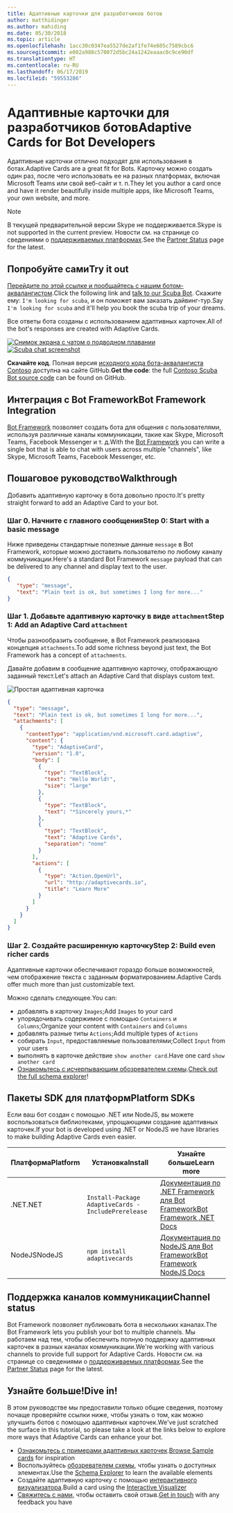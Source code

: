 ```yaml
---
title: Адаптивные карточки для разработчиков ботов
author: matthidinger
ms.author: mahiding
ms.date: 05/30/2018
ms.topic: article
ms.openlocfilehash: 1acc30c0347ea5527de2af1fe74e605c7589cbc6
ms.sourcegitcommit: e002a988c570072d5bc24a1242eaaac0c9ce90df
ms.translationtype: HT
ms.contentlocale: ru-RU
ms.lasthandoff: 06/17/2019
ms.locfileid: "59553286"
---
```

# <a name="adaptive-cards-for-bot-developers"></a><span data-ttu-id="7e45b-102">Адаптивные карточки для разработчиков ботов</span><span class="sxs-lookup"><span data-stu-id="7e45b-102">Adaptive Cards for Bot Developers</span></span>

<span data-ttu-id="7e45b-103">Адаптивные карточки отлично подходят для использования в ботах.</span><span class="sxs-lookup"><span data-stu-id="7e45b-103">Adaptive Cards are a great fit for Bots.</span></span> <span data-ttu-id="7e45b-104">Карточку можно создать один раз, после чего использовать ее на разных платформах, включая Microsoft Teams или свой веб-сайт и т. п.</span><span class="sxs-lookup"><span data-stu-id="7e45b-104">They let you author a card once and have it render beautifully inside multiple apps, like  Microsoft Teams, your own website, and more.</span></span>

> [!NOTE]
> <span data-ttu-id="7e45b-105">В текущей предварительной версии Skype не поддерживается.</span><span class="sxs-lookup"><span data-stu-id="7e45b-105">Skype is not supported in the current preview.</span></span> <span data-ttu-id="7e45b-106">Новости см. на странице со сведениями о [поддерживаемых платформах](../resources/partners.md).</span><span class="sxs-lookup"><span data-stu-id="7e45b-106">See the [Partner Status](../resources/partners.md) page for the latest.</span></span>

## <a name="try-it-out"></a><span data-ttu-id="7e45b-107">Попробуйте сами</span><span class="sxs-lookup"><span data-stu-id="7e45b-107">Try it out</span></span>

<span data-ttu-id="7e45b-108">[Перейдите по этой ссылке и пообщайтесь с нашим ботом-аквалангистом](http://contososcubademo.azurewebsites.net/).</span><span class="sxs-lookup"><span data-stu-id="7e45b-108">Click the following link and [talk to our Scuba Bot](http://contososcubademo.azurewebsites.net/).</span></span> <span data-ttu-id="7e45b-109">Скажите ему: `I'm looking for scuba`, и он поможет вам заказать дайвинг-тур.</span><span class="sxs-lookup"><span data-stu-id="7e45b-109">Say `I'm looking for scuba` and it'll help you book the scuba trip of your dreams.</span></span>  

<span data-ttu-id="7e45b-110">Все ответы бота созданы с использованием адаптивных карточек.</span><span class="sxs-lookup"><span data-stu-id="7e45b-110">All of the bot's responses are created with Adaptive Cards.</span></span>

<span data-ttu-id="7e45b-111">[![Снимок экрана с чатом о подводном плавании](media/bots/scuba-chat.png)](http://contososcubademo.azurewebsites.net/)</span><span class="sxs-lookup"><span data-stu-id="7e45b-111">[![Scuba chat screenshot](media/bots/scuba-chat.png)](http://contososcubademo.azurewebsites.net/)</span></span>

<span data-ttu-id="7e45b-112">**Скачайте код**. Полная версия [исходного кода бота-аквалангиста Contoso](https://github.com/matthidinger/ContosoScubaBot
) доступна на сайте GitHub.</span><span class="sxs-lookup"><span data-stu-id="7e45b-112">**Get the code**: the full [Contoso Scuba Bot source code](https://github.com/matthidinger/ContosoScubaBot
) can be found on GitHub.</span></span>


## <a name="bot-framework-integration"></a><span data-ttu-id="7e45b-113">Интеграция с Bot Framework</span><span class="sxs-lookup"><span data-stu-id="7e45b-113">Bot Framework Integration</span></span>

<span data-ttu-id="7e45b-114">[Bot Framework](https://dev.botframework.com/) позволяет создать бота для общения с пользователями, используя различные каналы коммуникации, такие как Skype, Microsoft Teams, Facebook Messenger и т. д.</span><span class="sxs-lookup"><span data-stu-id="7e45b-114">With the [Bot Framework](https://dev.botframework.com/) you can write a single bot that is able to chat with users across multiple "channels", like Skype, Microsoft Teams, Facebook Messenger, etc.</span></span>

## <a name="walkthrough"></a><span data-ttu-id="7e45b-115">Пошаговое руководство</span><span class="sxs-lookup"><span data-stu-id="7e45b-115">Walkthrough</span></span>

<span data-ttu-id="7e45b-116">Добавить адаптивную карточку в бота довольно просто.</span><span class="sxs-lookup"><span data-stu-id="7e45b-116">It's pretty straight forward to add an Adaptive Card to your bot.</span></span>

### <a name="step-0-start-with-a-basic-message"></a><span data-ttu-id="7e45b-117">Шаг 0. Начните с главного сообщения</span><span class="sxs-lookup"><span data-stu-id="7e45b-117">Step 0: Start with a basic message</span></span>

<span data-ttu-id="7e45b-118">Ниже приведены стандартные полезные данные `message` в Bot Framework, которые можно доставить пользователю по любому каналу коммуникации.</span><span class="sxs-lookup"><span data-stu-id="7e45b-118">Here's a standard Bot Framework `message` payload that can be delivered to any channel and display text to the user.</span></span>

```json
{
   "type": "message",
   "text": "Plain text is ok, but sometimes I long for more..."
}
```

### <a name="step-1-add-an-adaptive-card-attachment"></a><span data-ttu-id="7e45b-119">Шаг 1. Добавьте адаптивную карточку в виде `attachment`</span><span class="sxs-lookup"><span data-stu-id="7e45b-119">Step 1: Add an Adaptive Card `attachment`</span></span>

<span data-ttu-id="7e45b-120">Чтобы разнообразить сообщение, в Bot Framework реализована концепция `attachments`.</span><span class="sxs-lookup"><span data-stu-id="7e45b-120">To add some richness beyond just text, the Bot Framework has a concept of `attachments`.</span></span> 

<span data-ttu-id="7e45b-121">Давайте добавим в сообщение адаптивную карточку, отображающую заданный текст.</span><span class="sxs-lookup"><span data-stu-id="7e45b-121">Let's attach an Adaptive Card that displays custom text.</span></span>

![Простая адаптивная карточка](media/bots/hello-adaptivecards.png)

```json
{
  "type": "message",
  "text": "Plain text is ok, but sometimes I long for more...",
  "attachments": [
    {
      "contentType": "application/vnd.microsoft.card.adaptive",
      "content": {
        "type": "AdaptiveCard",
        "version": "1.0",
        "body": [
          {
            "type": "TextBlock",
            "text": "Hello World!",
            "size": "large"
          },
          {
            "type": "TextBlock",
            "text": "*Sincerely yours,*"
          },
          {
            "type": "TextBlock",
            "text": "Adaptive Cards",
            "separation": "none"
          }
        ],
        "actions": [
          {
            "type": "Action.OpenUrl",
            "url": "http://adaptivecards.io",
            "title": "Learn More"
          }
        ]
      }
    }
  ]
}
```

### <a name="step-2-build-even-richer-cards"></a><span data-ttu-id="7e45b-123">Шаг 2. Создайте расширенную карточку</span><span class="sxs-lookup"><span data-stu-id="7e45b-123">Step 2: Build even richer cards</span></span> 

<span data-ttu-id="7e45b-124">Адаптивные карточки обеспечивают гораздо больше возможностей, чем отображение текста с заданным форматированием.</span><span class="sxs-lookup"><span data-stu-id="7e45b-124">Adaptive Cards offer much more than just customizable text.</span></span> 

<span data-ttu-id="7e45b-125">Можно сделать следующее.</span><span class="sxs-lookup"><span data-stu-id="7e45b-125">You can:</span></span> 

* <span data-ttu-id="7e45b-126">добавлять в карточку `Images`;</span><span class="sxs-lookup"><span data-stu-id="7e45b-126">Add `Images` to your card</span></span>
* <span data-ttu-id="7e45b-127">упорядочивать содержимое с помощью `Containers` и `Columns`;</span><span class="sxs-lookup"><span data-stu-id="7e45b-127">Organize your content with `Containers` and `Columns`</span></span>
* <span data-ttu-id="7e45b-128">добавлять разные типы `Actions`;</span><span class="sxs-lookup"><span data-stu-id="7e45b-128">Add multiple types of `Actions`</span></span>
* <span data-ttu-id="7e45b-129">собирать `Input`, предоставляемые пользователями;</span><span class="sxs-lookup"><span data-stu-id="7e45b-129">Collect `Input` from your users</span></span>
* <span data-ttu-id="7e45b-130">выполнять в карточке действие `show another card`.</span><span class="sxs-lookup"><span data-stu-id="7e45b-130">Have one card `show another card`</span></span>
* <span data-ttu-id="7e45b-131">[Ознакомьтесь с исчерпывающим обозревателем схемы](http://adaptivecards.io/explorer/).</span><span class="sxs-lookup"><span data-stu-id="7e45b-131">[Check out the full schema explorer](http://adaptivecards.io/explorer/)!</span></span> 

## <a name="platform-sdks"></a><span data-ttu-id="7e45b-132">Пакеты SDK для платформ</span><span class="sxs-lookup"><span data-stu-id="7e45b-132">Platform SDKs</span></span>

<span data-ttu-id="7e45b-133">Если ваш бот создан с помощью .NET или NodeJS, вы можете воспользоваться библиотеками, упрощающими создание адаптивных карточек.</span><span class="sxs-lookup"><span data-stu-id="7e45b-133">If your bot is developed using .NET or NodeJS we have libraries to make building Adaptive Cards even easier.</span></span>

<span data-ttu-id="7e45b-134">Платформа</span><span class="sxs-lookup"><span data-stu-id="7e45b-134">Platform</span></span>|<span data-ttu-id="7e45b-135">Установка</span><span class="sxs-lookup"><span data-stu-id="7e45b-135">Install</span></span>|<span data-ttu-id="7e45b-136">Узнайте больше</span><span class="sxs-lookup"><span data-stu-id="7e45b-136">Learn more</span></span>
--------|-------|----------
<span data-ttu-id="7e45b-137">.NET</span><span class="sxs-lookup"><span data-stu-id="7e45b-137">.NET</span></span> | `Install-Package AdaptiveCards -IncludePrerelease` | [<span data-ttu-id="7e45b-138">Документация по .NET Framework для Bot Framework</span><span class="sxs-lookup"><span data-stu-id="7e45b-138">Bot Framework .NET Docs</span></span>](https://docs.microsoft.com/en-us/bot-framework/dotnet/bot-builder-dotnet-add-rich-card-attachments)
<span data-ttu-id="7e45b-139">NodeJS</span><span class="sxs-lookup"><span data-stu-id="7e45b-139">NodeJS</span></span> | `npm install adaptivecards` | [<span data-ttu-id="7e45b-140">Документация по NodeJS для Bot Framework</span><span class="sxs-lookup"><span data-stu-id="7e45b-140">Bot Framework NodeJS Docs</span></span>](https://docs.microsoft.com/en-us/bot-framework/nodejs/bot-builder-nodejs-send-rich-cards)


## <a name="channel-status"></a><span data-ttu-id="7e45b-141">Поддержка каналов коммуникации</span><span class="sxs-lookup"><span data-stu-id="7e45b-141">Channel status</span></span>

<span data-ttu-id="7e45b-142">Bot Framework позволяет публиковать бота в нескольких каналах.</span><span class="sxs-lookup"><span data-stu-id="7e45b-142">The Bot Framework lets you publish your bot to multiple channels.</span></span> <span data-ttu-id="7e45b-143">Мы работаем над тем, чтобы обеспечить полную поддержку адаптивных карточек в разных каналах коммуникации.</span><span class="sxs-lookup"><span data-stu-id="7e45b-143">We're working with various channels to provide full support for Adaptive Cards.</span></span> <span data-ttu-id="7e45b-144">Новости см. на странице со сведениями о [поддерживаемых платформах](../resources/partners.md).</span><span class="sxs-lookup"><span data-stu-id="7e45b-144">See the [Partner Status](../resources/partners.md) page for the latest.</span></span>


## <a name="dive-in"></a><span data-ttu-id="7e45b-145">Узнайте больше!</span><span class="sxs-lookup"><span data-stu-id="7e45b-145">Dive in!</span></span>

<span data-ttu-id="7e45b-146">В этом руководстве мы предоставили только общие сведения, поэтому почаще проверяйте ссылки ниже, чтобы узнать о том, как можно улучшить ботов с помощью адаптивных карточек.</span><span class="sxs-lookup"><span data-stu-id="7e45b-146">We've just scratched the surface in this tutorial, so please take a look at the links below to explore more ways that Adaptive Cards can enhance your bot.</span></span>

* <span data-ttu-id="7e45b-147">[Ознакомьтесь с примерами адаптивных карточек](http://adaptivecards.io/samples/).</span><span class="sxs-lookup"><span data-stu-id="7e45b-147">[Browse Sample cards](http://adaptivecards.io/samples/) for inspiration</span></span>
* <span data-ttu-id="7e45b-148">Воспользуйтесь [обозревателем схемы](http://adaptivecards.io/explorer), чтобы узнать о доступных элементах.</span><span class="sxs-lookup"><span data-stu-id="7e45b-148">Use the [Schema Explorer](http://adaptivecards.io/explorer) to learn the available elements</span></span>
* <span data-ttu-id="7e45b-149">Создайте адаптивную карточку с помощью [интерактивного визуализатора](http://adaptivecards.io/visualizer/index.html?hostApp=Skype).</span><span class="sxs-lookup"><span data-stu-id="7e45b-149">Build a card using the [Interactive Visualizer](http://adaptivecards.io/visualizer/index.html?hostApp=Skype)</span></span>
* <span data-ttu-id="7e45b-150">[Свяжитесь с нами](http://adaptivecards.io/connect), чтобы оставить свой отзыв.</span><span class="sxs-lookup"><span data-stu-id="7e45b-150">[Get in touch](http://adaptivecards.io/connect) with any feedback you have</span></span>
